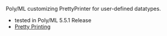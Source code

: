 
Poly/ML customizing PrettyPrinter for user-defined datatypes.

- tested in Poly/ML 5.5.1 Release
- [Pretty Printing](http://www.polyml.org/docs/PrettyPrint.html "official doc")


